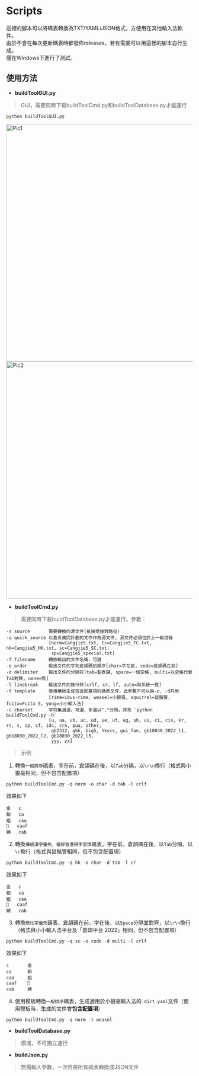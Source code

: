 # Scripts

這裡的腳本可以將碼表轉換為TXT/YAML/JSON格式，方便用在其他輸入法軟件。<br />
由於不會在每次更新碼表時都發佈releases，若有需要可以用這裡的腳本自行生成。<br />
僅在Windows下進行了測試。<br />

## 使用方法
* **buildToolGUI.py**<br />
> GUI，需要同時下載buildToolCmd.py和buildToolDatabase.py才能運行
```
python buildToolGUI.py
```
<img width="640" alt="Pic1" src="https://github.com/Jackchows/Cangjie5/assets/10194519/35182770-3adf-4cf1-955b-c20ae667d331"><br />
<img width="640" alt="Pic2" src="https://github.com/Jackchows/Cangjie5/assets/10194519/80095ca3-045c-4021-9ff6-b8284069b922">

* **buildToolCmd.py**<br />
> 需要同時下載buildToolDatabase.py才能運行。參數：
```
-s source       需要轉換的源文件(衹接受絕對路徑)
-q quick_source 以倉五補完計劃的文件作為源文件, 源文件必須位於上一級目錄
                [norm=Cangjie5.txt, tc=Cangjie5_TC.txt, hk=Cangjie5_HK.txt, sc=Cangjie5_SC.txt,
                 sp=Cangjie5_special.txt]
-f filename     轉換輸出的文件名稱，可選
-o order        輸出文件的字和倉頡碼的順序[char=字在前, code=倉頡碼在前]
-d delimiter    輸出文件的分隔符[tab=製表鍵, space=一個空格, multi=以空格代替Tab對齊, none=無]
-l linebreak    輸出文件的換行符[crlf, cr, lf, auto=與系統一致]
-t template     使用模板生成包含配置項的碼表文件，此參數不可以與-o, -d共用
                [rime=ibus-rime, weasel=小狼亳, squirrel=鼠鬚管, fcitx=Fcitx 5, yong=小小輸入法]
-c charset      字符集過濾，可選，多選以","分隔，詳見 `python buildToolCmd.py -h`
                [u, ua, ub, uc, ud, ue, uf, ug, uh, ui, ci, cis, kr, rs, s, sp, cf, idc, crn, pua, other,
                 gb2312, gbk, big5, hkscs, gui_fan, gb18030_2022_l1, gb18030_2022_l2, gb18030_2022_l3,
                 yyy, zx]
```
> 示例
1. 轉換`一般排序`碼表，字在前，倉頡碼在後，以`Tab`分隔，以`\r\n`換行（格式與小狼亳相同，但不包含配置項）
```
python buildToolCmd.py -q norm -o char -d tab -l crlf
```
效果如下
```
金	c
鈤	ca
錩	caa
𫓣	caaf
𨧹	cab
```
2. 轉換`傳統漢字優先，偏好香港用字習慣`碼表，字在前，倉頡碼在後，以`Tab`分隔，以`\r`換行（格式與鼠鬚管相同，但不包含配置項）
```
python buildToolCmd.py -q hk -o char -d tab -l cr
```
效果如下
```
金	c
鈤	ca
錩	caa
𫓣	caaf
𨧹	cab
```
3. 轉換`簡化字優先`碼表，倉頡碼在前，字在後，以`Space`分隔並對齊，以`\r\n`換行（格式與小小輸入法平台及「倉頡平台 2022」相同，但不包含配置項）
```
python buildToolCmd.py -q sc -o code -d multi -l crlf
```
效果如下
```
c       金
ca      鈤
caa     錩
caaf    𫓣
cab     𨧹
```
4. 使用模板轉換`一般排序`碼表，生成適用於小狼亳輸入法的`.dict.yaml`文件（使用模板時，生成的文件會**包含配置項**）
```
python buildToolCmd.py -q norm -t weasel
```

* **buildToolDatabase.py**<br />
> 模塊，不可獨立運行
* **buildJson.py**<br />
> 無需輸入參數，一次性將所有碼表轉換成JSON文件
